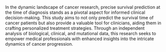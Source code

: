 In the dynamic landscape of cancer research, precise survival prediction at the time of diagnosis stands as a pivotal aspect for informed clinical decision-making.
This study aims to not only predict the survival time of cancer patients but also provide a valuable tool for clinicians, aiding them in crafting personalized treatment strategies.
Through an independent analysis of biological, clinical, and mutational data, this research seeks to empower medical professionals with enhanced insights into the
intricate dynamics of cancer progression.
